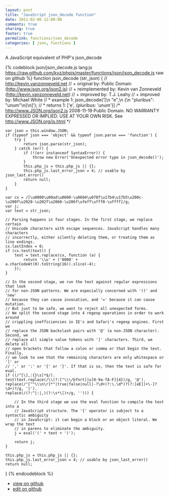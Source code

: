 ```yaml
---
layout: post
title: "JavaScript json_decode function"
date: 2011-02-06 12:00:00
comments: true
sharing: true
footer: true
permalink: functions/json_decode
categories: [ json, functions ]
---
```

A JavaScript equivalent of PHP's json_decode
<!-- more -->
{% codeblock json/json_decode.js lang:js https://raw.github.com/kvz/phpjs/master/functions/json/json_decode.js raw on github %}
function json_decode (str_json) {
    // http://kevin.vanzonneveld.net
    // +      original by: Public Domain (http://www.json.org/json2.js)
    // + reimplemented by: Kevin van Zonneveld (http://kevin.vanzonneveld.net)
    // +      improved by: T.J. Leahy
    // +      improved by: Michael White
    // *        example 1: json_decode('[\n    "e",\n    {\n    "pluribus": "unum"\n}\n]');
    // *        returns 1: ['e', {pluribus: 'unum'}]
/*
        http://www.JSON.org/json2.js
        2008-11-19
        Public Domain.
        NO WARRANTY EXPRESSED OR IMPLIED. USE AT YOUR OWN RISK.
        See http://www.JSON.org/js.html
    */

    var json = this.window.JSON;
    if (typeof json === 'object' && typeof json.parse === 'function') {
        try {
            return json.parse(str_json);
        } catch (err) {
            if (!(err instanceof SyntaxError)) {
                throw new Error('Unexpected error type in json_decode()');
            }
            this.php_js = this.php_js || {};
            this.php_js.last_error_json = 4; // usable by json_last_error()
            return null;
        }
    }

    var cx = /[\u0000\u00ad\u0600-\u0604\u070f\u17b4\u17b5\u200c-\u200f\u2028-\u202f\u2060-\u206f\ufeff\ufff0-\uffff]/g;
    var j;
    var text = str_json;

    // Parsing happens in four stages. In the first stage, we replace certain
    // Unicode characters with escape sequences. JavaScript handles many characters
    // incorrectly, either silently deleting them, or treating them as line endings.
    cx.lastIndex = 0;
    if (cx.test(text)) {
        text = text.replace(cx, function (a) {
            return '\\u' + ('0000' + a.charCodeAt(0).toString(16)).slice(-4);
        });
    }

    // In the second stage, we run the text against regular expressions that look
    // for non-JSON patterns. We are especially concerned with '()' and 'new'
    // because they can cause invocation, and '=' because it can cause mutation.
    // But just to be safe, we want to reject all unexpected forms.
    // We split the second stage into 4 regexp operations in order to work around
    // crippling inefficiencies in IE's and Safari's regexp engines. First we
    // replace the JSON backslash pairs with '@' (a non-JSON character). Second, we
    // replace all simple value tokens with ']' characters. Third, we delete all
    // open brackets that follow a colon or comma or that begin the text. Finally,
    // we look to see that the remaining characters are only whitespace or ']' or
    // ',' or ':' or '{' or '}'. If that is so, then the text is safe for eval.
    if ((/^[\],:{}\s]*$/).
    test(text.replace(/\\(?:["\\\/bfnrt]|u[0-9a-fA-F]{4})/g, '@').
    replace(/"[^"\\\n\r]*"|true|false|null|-?\d+(?:\.\d*)?(?:[eE][+\-]?\d+)?/g, ']').
    replace(/(?:^|:|,)(?:\s*\[)+/g, ''))) {

        // In the third stage we use the eval function to compile the text into a
        // JavaScript structure. The '{' operator is subject to a syntactic ambiguity
        // in JavaScript: it can begin a block or an object literal. We wrap the text
        // in parens to eliminate the ambiguity.
        j = eval('(' + text + ')');

        return j;
    }

    this.php_js = this.php_js || {};
    this.php_js.last_error_json = 4; // usable by json_last_error()
    return null;
}
{% endcodeblock %}
<ul>
 <li><a href="https://github.com/kvz/phpjs/blob/master/functions/json/json_decode.js">view on github</a></li>
 <li><a href="https://github.com/kvz/phpjs/edit/master/functions/json/json_decode.js">edit on github</a></li>
</ul>
